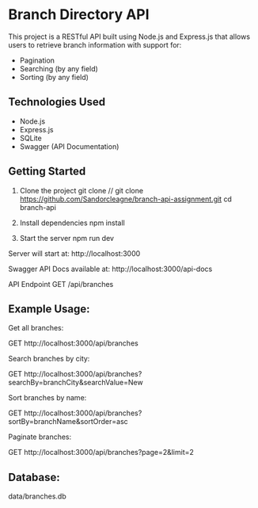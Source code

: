 # Branch Directory API

This project is a RESTful API built using Node.js and Express.js that allows users to retrieve branch information with support for:

- Pagination
- Searching (by any field)
- Sorting (by any field)

## Technologies Used

- Node.js
- Express.js
- SQLite
- Swagger (API Documentation)

## Getting Started

1. Clone the project
   git clone <repo-url> // git clone https://github.com/Sandorcleagne/branch-api-assignment.git
   cd branch-api

2. Install dependencies
   npm install

3. Start the server
   npm run dev

Server will start at:
http://localhost:3000

Swagger API Docs available at:
http://localhost:3000/api-docs

API Endpoint
GET /api/branches

## Example Usage:

Get all branches:

GET http://localhost:3000/api/branches

Search branches by city:

GET http://localhost:3000/api/branches?searchBy=branchCity&searchValue=New

Sort branches by name:

GET http://localhost:3000/api/branches?sortBy=branchName&sortOrder=asc

Paginate branches:

GET http://localhost:3000/api/branches?page=2&limit=2

## Database:

data/branches.db

